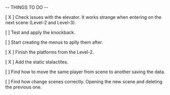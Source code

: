 -- THINGS TO DO --

[ X ] Check issues with the elevator. It works strange when entering on the next scene (Level-2 and Level-3).

[  ] Test and apply the knockback.

[  ] Start creating the menus to aplly them after.

[ X ] Finish the platforms from the Level-2.

[ X ] Add the static stalactites.

[  ] Find how to move the same player from scene to another saving the data.

[  ] Find how change scenes correctly. Opening the new scene and deleting the previous one.